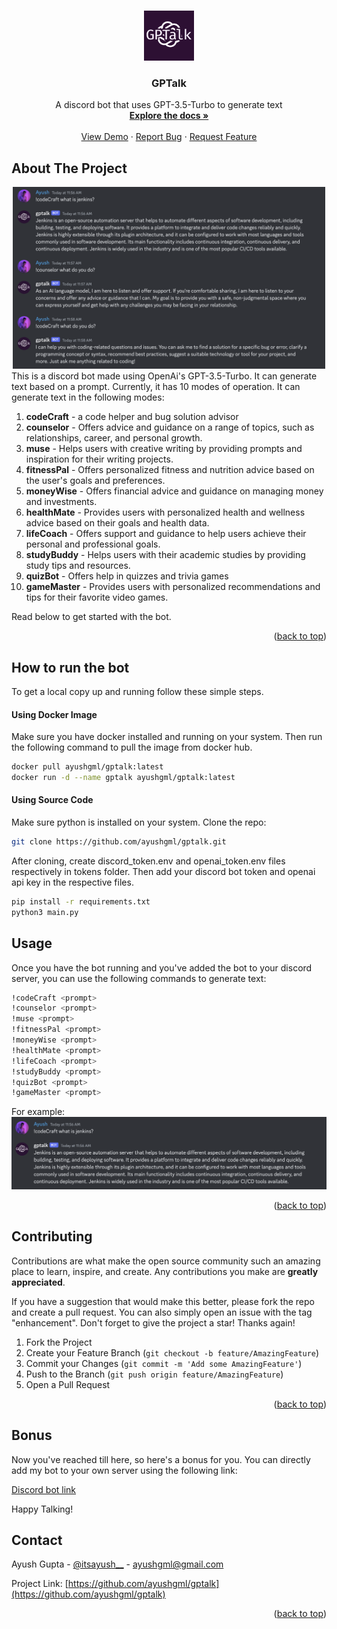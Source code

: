 <a name="readme-top"></a>

<!-- PROJECT LOGO -->
<br />
<div align="center">
  <a href="https://github.com/ayushgml/gptalk">
    <img src="images/gptalk_logo.png" alt="Logo" width="80" height="80">
  </a>

  <h3 align="center">GPTalk</h3>

  <p align="center">
    A discord bot that uses GPT-3.5-Turbo to generate text
    <br />
    <a href="https://github.com/ayushgml/gptalk"><strong>Explore the docs »</strong></a>
    <br />
    <br />
    <a href="https://github.com/ayushgml/gptalk">View Demo</a>
    ·
    <a href="https://github.com/ayushgml/gptalk/issues">Report Bug</a>
    ·
    <a href="https://github.com/ayushgml/gptalk/issues">Request Feature</a>
  </p>
</div>

<!-- ABOUT THE PROJECT -->
## About The Project
<div align="center">
    <img src="images/project_intro_banner.png" alt="Banner" width="500">
</div>
This is a discord bot made using OpenAi's GPT-3.5-Turbo. It can generate text based on a prompt. Currently, it has 10 modes of operation. It can generate text in the following modes:
<ol>
    <li><b>codeCraft</b> - a code helper and bug solution advisor</li>
    <li><b>counselor</b> - Offers advice and guidance on a range of topics, such as relationships, career, and personal growth.</li>
    <li><b>muse</b> - Helps users with creative writing by providing prompts and inspiration for their writing projects.</li>
    <li><b>fitnessPal</b> - Offers personalized fitness and nutrition advice based on the user's goals and preferences.</li>
    <li><b>moneyWise</b> - Offers financial advice and guidance on managing money and investments.</li>
    <li><b>healthMate</b> - Provides users with personalized health and wellness advice based on their goals and health data.</li>
    <li><b>lifeCoach</b> - Offers support and guidance to help users achieve their personal and professional goals.</li>
    <li><b>studyBuddy</b> - Helps users with their academic studies by providing study tips and resources.</li>
    <li><b>quizBot</b> - Offers help in quizzes and trivia games</li>
    <li><b>gameMaster</b> - Provides users with personalized recommendations and tips for their favorite video games.</li>
</ol>

Read below to get started with the bot.

<p align="right">(<a href="#readme-top">back to top</a>)</p>


<!-- GETTING STARTED -->
## How to run the bot

To get a local copy up and running follow these simple steps.

#### Using Docker Image
Make sure you have docker installed and running on your system. Then run the following command to pull the image from docker hub.
```sh
docker pull ayushgml/gptalk:latest
docker run -d --name gptalk ayushgml/gptalk:latest
```

#### Using Source Code
Make sure python is installed on your system.
Clone the repo:
```sh
git clone https://github.com/ayushgml/gptalk.git
```

After cloning, create discord_token.env and openai_token.env files respectively in tokens folder. Then add your discord bot token and openai api key in the respective files.
```sh
pip install -r requirements.txt
python3 main.py
```

<!-- USAGE EXAMPLES -->
## Usage

Once you have the bot running and you've added the bot to your discord server, you can use the following commands to generate text:

```sh
!codeCraft <prompt>
!counselor <prompt>
!muse <prompt>
!fitnessPal <prompt>
!moneyWise <prompt>
!healthMate <prompt>
!lifeCoach <prompt>
!studyBuddy <prompt>
!quizBot <prompt>
!gameMaster <prompt>
```

For example:
<img src="images/example.png" alt="Usage Example">

<p align="right">(<a href="#readme-top">back to top</a>)</p>




<!-- CONTRIBUTING -->
## Contributing

Contributions are what make the open source community such an amazing place to learn, inspire, and create. Any contributions you make are **greatly appreciated**.

If you have a suggestion that would make this better, please fork the repo and create a pull request. You can also simply open an issue with the tag "enhancement".
Don't forget to give the project a star! Thanks again!

1. Fork the Project
2. Create your Feature Branch (`git checkout -b feature/AmazingFeature`)
3. Commit your Changes (`git commit -m 'Add some AmazingFeature'`)
4. Push to the Branch (`git push origin feature/AmazingFeature`)
5. Open a Pull Request

<p align="right">(<a href="#readme-top">back to top</a>)</p>


## Bonus
Now you've reached till here, so here's a bonus for you. You can directly add my bot to your own server using the following link:

[Discord bot link](https://discord.com/api/oauth2/authorize?client_id=1091195953320558743&permissions=3072&scope=bot)

Happy Talking!


<!-- CONTACT -->
## Contact

Ayush Gupta - [@itsayush__](https://twitter.com/itsayush__) - ayushgml@gmail.com

Project Link: [https://github.com/ayushgml/gptalk](https://github.com/ayushgml/gptalk)

<p align="right">(<a href="#readme-top">back to top</a>)</p>



